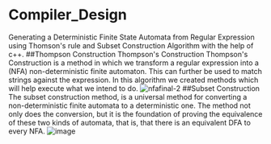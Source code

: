 # Compiler_Design
Generating a Deterministic Finite State Automata from Regular Expression using Thomson's rule and Subset Construction Algorithm  with the help of c++.
##Thompson Construction
Thompson's Construction Thompson's Construction is a method in which we transform a regular expression into a (NFA) non-deterministic finite automaton. This can further be used to match strings against the expression. In this algorithm we created methods which will help execute what we intend to do.
![nfafinal-2](https://github.com/Samar3007/Compiler_Design/assets/74319774/30a60c7e-fb29-4ba9-8011-5c8b0af26aa8)
##Subset Construction
The subset construction method, is a universal method for converting a non-deterministic finite automata to a deterministic one. The method not only does the conversion, but it is the foundation of proving the equivalence of these two kinds of automata, that is, that there is an equivalent DFA to every NFA.
![image](https://github.com/Samar3007/Compiler_Design/assets/74319774/99b7ac5f-b9ab-4a59-b71c-a205bdf0593e)
